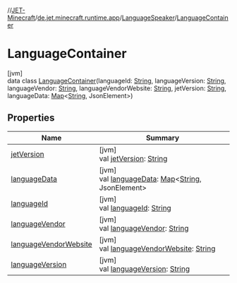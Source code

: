 //[JET-Minecraft](../../../../index.md)/[de.jet.minecraft.runtime.app](../../index.md)/[LanguageSpeaker](../index.md)/[LanguageContainer](index.md)

# LanguageContainer

[jvm]\
data class [LanguageContainer](index.md)(languageId: [String](https://kotlinlang.org/api/latest/jvm/stdlib/kotlin/-string/index.html), languageVersion: [String](https://kotlinlang.org/api/latest/jvm/stdlib/kotlin/-string/index.html), languageVendor: [String](https://kotlinlang.org/api/latest/jvm/stdlib/kotlin/-string/index.html), languageVendorWebsite: [String](https://kotlinlang.org/api/latest/jvm/stdlib/kotlin/-string/index.html), jetVersion: [String](https://kotlinlang.org/api/latest/jvm/stdlib/kotlin/-string/index.html), languageData: [Map](https://kotlinlang.org/api/latest/jvm/stdlib/kotlin.collections/-map/index.html)&lt;[String](https://kotlinlang.org/api/latest/jvm/stdlib/kotlin/-string/index.html), JsonElement&gt;)

## Properties

| Name | Summary |
|---|---|
| [jetVersion](jet-version.md) | [jvm]<br>val [jetVersion](jet-version.md): [String](https://kotlinlang.org/api/latest/jvm/stdlib/kotlin/-string/index.html) |
| [languageData](language-data.md) | [jvm]<br>val [languageData](language-data.md): [Map](https://kotlinlang.org/api/latest/jvm/stdlib/kotlin.collections/-map/index.html)&lt;[String](https://kotlinlang.org/api/latest/jvm/stdlib/kotlin/-string/index.html), JsonElement&gt; |
| [languageId](language-id.md) | [jvm]<br>val [languageId](language-id.md): [String](https://kotlinlang.org/api/latest/jvm/stdlib/kotlin/-string/index.html) |
| [languageVendor](language-vendor.md) | [jvm]<br>val [languageVendor](language-vendor.md): [String](https://kotlinlang.org/api/latest/jvm/stdlib/kotlin/-string/index.html) |
| [languageVendorWebsite](language-vendor-website.md) | [jvm]<br>val [languageVendorWebsite](language-vendor-website.md): [String](https://kotlinlang.org/api/latest/jvm/stdlib/kotlin/-string/index.html) |
| [languageVersion](language-version.md) | [jvm]<br>val [languageVersion](language-version.md): [String](https://kotlinlang.org/api/latest/jvm/stdlib/kotlin/-string/index.html) |

